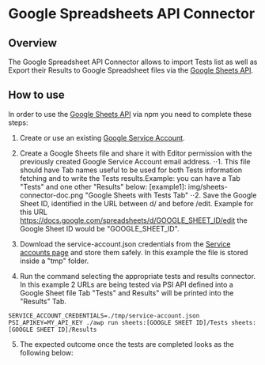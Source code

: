 # Google Spreadsheets API Connector

## Overview
The Google Spreadsheet API Connector allows to import Tests list as well as Export their Results to Google Spreadsheet files via the [Google Sheets API](https://developers.google.com/sheets/api).


## How to use

In order to use the [Google Sheets API](https://developers.google.com/sheets/api) via npm you need to complete these steps:


1. Create or use an existing [Google Service Account](https://cloud.google.com/iam/docs/creating-managing-service-accounts).

2. Create a Google Sheets file and share it with Editor permission with the previously created Google Service Account email address.
⋅⋅1. This file should have Tab names useful to be used for both Tests information fetching and to write the Tests results.Example: you can have a Tab "Tests" and one other "Results" below:
[example1]: img/sheets-connector-doc.png "Google Sheets with Tests Tab"
⋅⋅2. Save the Google Sheet ID, identified in the URL between d/ and before /edit.
Example for this URL https://docs.google.com/spreadsheets/d/GOOGLE_SHEET_ID/edit the Google Sheet ID would be "GOOGLE_SHEET_ID".

3. Download the service-account.json credentials from the [Service accounts page](https://console.cloud.google.com/iam-admin/serviceaccounts) and store them safely. In this example the file is stored inside a "tmp" folder.

4. Run the command selecting the appropriate tests and results connector. In this example 2 URLs are being tested via PSI API defined into a Google Sheet file Tab "Tests" and Results" will be printed into the "Results" Tab.


```
SERVICE_ACCOUNT_CREDENTIALS=./tmp/service-account.json PSI_APIKEY=MY_API_KEY ./awp run sheets:[GOOGLE SHEET ID]/Tests sheets:[GOOGLE SHEET ID]/Results
```

5. The expected outcome once the tests are completed looks as the following below:

[example2]: img/sheets-connector-doc2.png "Google Sheets Results"
